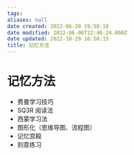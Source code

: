 ```yaml
---
tags: 
aliases: null
date created: 2022-06-20 19:58:18
date modified: 2022-06-06T22:46:24.000Z
date updated: 2022-10-29 16:58:15
title: 记忆方法
---
```


# 记忆方法

- 费曼学习技巧
- SQ3R 阅读法
- 西蒙学习法
- 图形化（思维导图、流程图）
- 记忆宫殿
- 刻意练习
